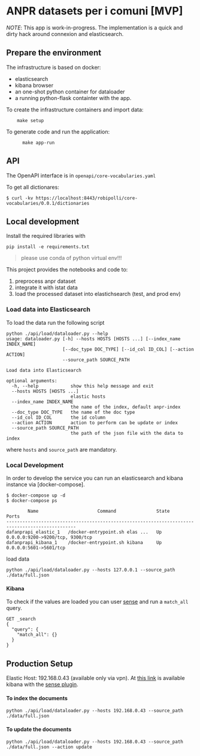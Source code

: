 # ANPR datasets per i comuni [MVP]

*NOTE*: This app is work-in-progress. The implementation is
        a quick and dirty hack around connexion and elasticsearch.

## Prepare the environment

The infrastructure is based on docker:

  - elasticsearch
  - kibana browser
  - an one-shot python container for dataloader
  - a running python-flask containter with the app.

To create the infrastructure containers and import data:

        make setup

To generate code and run the application:

	      make app-run


## API

The OpenAPI interface is in `openapi/core-vocabularies.yaml`

To get all dictionares:

```
$ curl -kv https://localhost:8443/robipolli/core-vocabularies/0.0.1/dictionaries
```


## Local development

Install the required libraries with

```
pip install -e requirements.txt
```
 > please use conda of python virtual env!!!

This project provides the notebooks and code to:
1. preprocess anpr dataset
2. integrate it with istat data
3. load the processed dataset into elastichsearch (test, and prod env)


### Load data into Elasticsearch

To load the data run the following script

```
python ./api/load/dataloader.py --help
usage: dataloader.py [-h] --hosts HOSTS [HOSTS ...] [--index_name INDEX_NAME]
                     [--doc_type DOC_TYPE] [--id_col ID_COL] [--action ACTION]
                     --source_path SOURCE_PATH

Load data into Elasticsearch

optional arguments:
  -h, --help            show this help message and exit
  --hosts HOSTS [HOSTS ...]
                        elastic hosts
  --index_name INDEX_NAME
                        the name of the index, default anpr-index
  --doc_type DOC_TYPE   the name of the doc type
  --id_col ID_COL       the id column
  --action ACTION       action to perform can be update or index
  --source_path SOURCE_PATH
                        the path of the json file with the data to index

```

where `hosts` and `source_path` are mandatory.

### Local Development

In order to develop the service you can run an elasticsearch and kibana instance via [docker-compose].

```
$ docker-compose up -d
$ docker-compose ps

        Name                      Command               State                Ports
------------------------------------------------------------------------------------------------
dafanprapi_elastic_1   /docker-entrypoint.sh elas ...   Up      0.0.0.0:9200->9200/tcp, 9300/tcp
dafanprapi_kibana_1    /docker-entrypoint.sh kibana     Up      0.0.0.0:5601->5601/tcp
```

load data

```
python ./api/load/dataloader.py --hosts 127.0.0.1 --source_path ./data/full.json
```

#### Kibana

To check if the values are loaded you can user [sense](http://localhost:5601/app/kibana#/dev_tools/console?_g=()) and run a `match_all` query.

```
GET _search
{
  "query": {
    "match_all": {}
  }
}
```

## Production Setup

Elastic Host: 192.168.0.43 (available only via vpn). At [this link](http://192.168.0.43:5601/app/kibana#/dev_tools/console?_g=()) is available kibana with the [sense plugin](https://www.elastic.co/guide/en/sense/current/sense-ui.html).

#### To index the documents

```
python ./api/load/dataloader.py --hosts 192.168.0.43 --source_path ./data/full.json
```

#### To update the documents

```
python ./api/load/dataloader.py --hosts 192.168.0.43 --source_path ./data/full.json --action update
```
